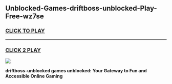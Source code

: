 
## Unblocked-Games-driftboss-unblocked-Play-Free-wz7se
<h3>
<a href="https://premium76.site?title=driftboss-unblocked&ref=21A">CLICK TO PLAY</a></h3>
<hr>

<h3>
<a href="https://premium76.site?title=driftboss-unblocked&ref=21A">CLICK 2 PLAY</a>
  
</h3>

<a href="https://premium76.site?title=driftboss-unblocked&ref=21A"><img src="https://clearcache.store/games.png"></a>


**driftboss-unblocked games unblocked: Your Gateway to Fun and Accessible Online Gaming**
